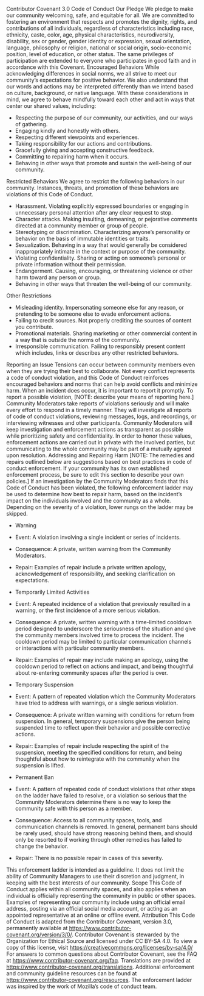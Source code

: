 Contributor Covenant 3.0 Code of Conduct
Our Pledge
We pledge to make our community welcoming, safe, and equitable for all.
We are committed to fostering an environment that respects and promotes the dignity, rights, and contributions of all individuals, regardless of characteristics including race, ethnicity, caste, color, age, physical characteristics, neurodiversity, disability, sex or gender, gender identity or expression, sexual orientation, language, philosophy or religion, national or social origin, socio-economic position, level of education, or other status. The same privileges of participation are extended to everyone who participates in good faith and in accordance with this Covenant.
Encouraged Behaviors
While acknowledging differences in social norms, we all strive to meet our community’s expectations for positive behavior. We also understand that our words and actions may be interpreted differently than we intend based on culture, background, or native language.
With these considerations in mind, we agree to behave mindfully toward each other and act in ways that center our shared values, including:

* Respecting the purpose of our community, our activities, and our ways of gathering.
* Engaging kindly and honestly with others.
* Respecting different viewpoints and experiences.
* Taking responsibility for our actions and contributions.
* Gracefully giving and accepting constructive feedback.
* Committing to repairing harm when it occurs.
* Behaving in other ways that promote and sustain the well-being of our community.

Restricted Behaviors
We agree to restrict the following behaviors in our community. Instances, threats, and promotion of these behaviors are violations of this Code of Conduct.

* Harassment. Violating explicitly expressed boundaries or engaging in unnecessary personal attention after any clear request to stop.
* Character attacks. Making insulting, demeaning, or pejorative comments directed at a community member or group of people.
* Stereotyping or discrimination. Characterizing anyone’s personality or behavior on the basis of immutable identities or traits.
* Sexualization. Behaving in a way that would generally be considered inappropriately intimate in the context or purpose of the community.
* Violating confidentiality. Sharing or acting on someone’s personal or private information without their permission.
* Endangerment. Causing, encouraging, or threatening violence or other harm toward any person or group.
* Behaving in other ways that threaten the well-being of our community.

Other Restrictions

* Misleading identity. Impersonating someone else for any reason, or pretending to be someone else to evade enforcement actions.
* Failing to credit sources. Not properly crediting the sources of content you contribute.
* Promotional materials. Sharing marketing or other commercial content in a way that is outside the norms of the community.
* Irresponsible communication. Failing to responsibly present content which includes, links or describes any other restricted behaviors.

Reporting an Issue
Tensions can occur between community members even when they are trying their best to collaborate. Not every conflict represents a code of conduct violation, and this Code of Conduct reinforces encouraged behaviors and norms that can help avoid conflicts and minimize harm.
When an incident does occur, it is important to report it promptly. To report a possible violation, [NOTE: describe your means of reporting here.]
Community Moderators take reports of violations seriously and will make every effort to respond in a timely manner. They will investigate all reports of code of conduct violations, reviewing messages, logs, and recordings, or interviewing witnesses and other participants. Community Moderators will keep investigation and enforcement actions as transparent as possible while prioritizing safety and confidentiality. In order to honor these values, enforcement actions are carried out in private with the involved parties, but communicating to the whole community may be part of a mutually agreed upon resolution.
Addressing and Repairing Harm
[NOTE: The remedies and repairs outlined below are suggestions based on best practices in code of conduct enforcement. If your community has its own established enforcement process, be sure to edit this section to describe your own policies.]
If an investigation by the Community Moderators finds that this Code of Conduct has been violated, the following enforcement ladder may be used to determine how best to repair harm, based on the incident’s impact on the individuals involved and the community as a whole. Depending on the severity of a violation, lower rungs on the ladder may be skipped.

* Warning

* Event: A violation involving a single incident or series of incidents.
* Consequence: A private, written warning from the Community Moderators.
* Repair: Examples of repair include a private written apology, acknowledgement of responsibility, and seeking clarification on expectations.


* Temporarily Limited Activities

* Event: A repeated incidence of a violation that previously resulted in a warning, or the first incidence of a more serious violation.
* Consequence: A private, written warning with a time-limited cooldown period designed to underscore the seriousness of the situation and give the community members involved time to process the incident. The cooldown period may be limited to particular communication channels or interactions with particular community members.
* Repair: Examples of repair may include making an apology, using the cooldown period to reflect on actions and impact, and being thoughtful about re-entering community spaces after the period is over.


* Temporary Suspension

* Event: A pattern of repeated violation which the Community Moderators have tried to address with warnings, or a single serious violation.
* Consequence: A private written warning with conditions for return from suspension. In general, temporary suspensions give the person being suspended time to reflect upon their behavior and possible corrective actions.
* Repair: Examples of repair include respecting the spirit of the suspension, meeting the specified conditions for return, and being thoughtful about how to reintegrate with the community when the suspension is lifted.


* Permanent Ban

* Event: A pattern of repeated code of conduct violations that other steps on the ladder have failed to resolve, or a violation so serious that the Community Moderators determine there is no way to keep the community safe with this person as a member.
* Consequence: Access to all community spaces, tools, and communication channels is removed. In general, permanent bans should be rarely used, should have strong reasoning behind them, and should only be resorted to if working through other remedies has failed to change the behavior.
* Repair: There is no possible repair in cases of this severity.



This enforcement ladder is intended as a guideline. It does not limit the ability of Community Managers to use their discretion and judgment, in keeping with the best interests of our community.
Scope
This Code of Conduct applies within all community spaces, and also applies when an individual is officially representing the community in public or other spaces. Examples of representing our community include using an official email address, posting via an official social media account, or acting as an appointed representative at an online or offline event.
Attribution
This Code of Conduct is adapted from the Contributor Covenant, version 3.0, permanently available at https://www.contributor-covenant.org/version/3/0/.
Contributor Covenant is stewarded by the Organization for Ethical Source and licensed under CC BY-SA 4.0. To view a copy of this license, visit https://creativecommons.org/licenses/by-sa/4.0/
For answers to common questions about Contributor Covenant, see the FAQ at https://www.contributor-covenant.org/faq. Translations are provided at https://www.contributor-covenant.org/translations. Additional enforcement and community guideline resources can be found at https://www.contributor-covenant.org/resources. The enforcement ladder was inspired by the work of Mozilla’s code of conduct team.
